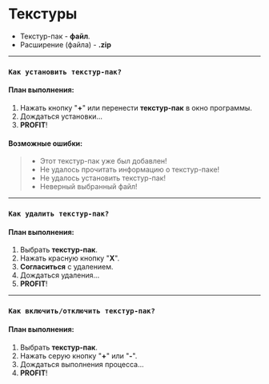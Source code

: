 # Текстуры

- Текстур-пак - **файл**.
- Расширение (файла) - **.zip**

---

### `Как установить текстур-пак?`

#### План выполнения:
1. Нажать кнопку "**+**" или перенести **текстур-пак** в окно программы.
2. Дождаться установки...
3. **PROFIT**!

#### Возможные ошибки:
> - Этот текстур-пак уже был добавлен!
> - Не удалось прочитать информацию о текстур-паке!
> - Не удалось установить текстур-пак!
> - Неверный выбранный файл!

---

### `Как удалить текстур-пак?`

#### План выполнения:
1. Выбрать **текстур-пак**.
2. Нажать красную кнопку "**X**".
3. **Согласиться** с удалением.
4. Дождаться удаления...
5. **PROFIT**!

---

### `Как включить/отключить текстур-пак?`

#### План выполнения:
1. Выбрать **текстур-пак**.
2. Нажать серую кнопку "**+**" или "**-**".
3. Дождаться выполнения процесса...
4. **PROFIT**!
